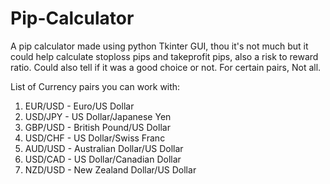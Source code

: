 # Pip-Calculator
A pip calculator made using python Tkinter  GUI, thou it's not much but it could help calculate stoploss pips and takeprofit pips, also a risk to reward ratio. Could also tell if it was a good choice or not. For certain pairs, Not all.

List of Currency pairs you can work with:
1. EUR/USD - Euro/US Dollar
2. USD/JPY - US Dollar/Japanese Yen
3. GBP/USD - British Pound/US Dollar
4. USD/CHF - US Dollar/Swiss Franc
5. AUD/USD - Australian Dollar/US Dollar
6. USD/CAD - US Dollar/Canadian Dollar
7. NZD/USD - New Zealand Dollar/US Dollar
